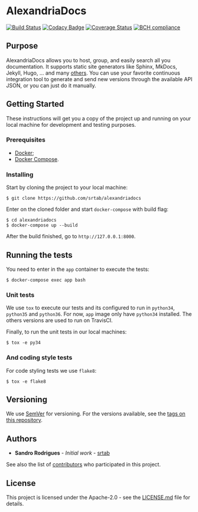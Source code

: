 # AlexandriaDocs

[![Build Status](https://travis-ci.org/srtab/alexandriadocs.svg?branch=master)](https://travis-ci.org/srtab/alexandriadocs)
[![Codacy Badge](https://api.codacy.com/project/badge/Grade/f3ff11fbcbdd4ef1ade40d8033e7642f)](https://www.codacy.com/app/srtabs/alexandriadocs?utm_source=github.com&amp;utm_medium=referral&amp;utm_content=srtab/alexandriadocs&amp;utm_campaign=Badge_Grade)
[![Coverage Status](https://coveralls.io/repos/github/srtab/alexandriadocs/badge.svg?branch=master)](https://coveralls.io/github/srtab/alexandriadocs?branch=master)
[![BCH compliance](https://bettercodehub.com/edge/badge/srtab/alexandriadocs?branch=master)](https://bettercodehub.com/)

## Purpose
AlexandriaDocs allows you to host, group, and easily search all you documentation. It supports static site generators like Sphinx, MkDocs, Jekyll, Hugo, ... and many [others](https://www.staticgen.com/). You can use your favorite continuous integration tool to generate and send new versions through the available API JSON, or you can just do it manually.

## Getting Started
These instructions will get you a copy of the project up and running on your local machine for development and testing purposes.

### Prerequisites
* [Docker](https://docs.docker.com/engine/installation/);
* [Docker Compose](https://docs.docker.com/compose/install/).

### Installing
Start by cloning the project to your local machine:
```shell
$ git clone https://github.com/srtab/alexandriadocs
```

Enter on the cloned folder and start `docker-compose` with build flag:
```shell
$ cd alexandriadocs
$ docker-compose up --build
```

After the build finished, go to `http://127.0.0.1:8000`.

## Running the tests
You need to enter in the `app` container to execute the tests:
```shell
$ docker-compose exec app bash
```

### Unit tests
We use `tox` to execute our tests and its configured to run in `python34`, `python35` and `python36`. For now, `app` image only have `python34` installed. The others versions are used to run on TravisCI.

Finally, to run the unit tests in our local machines:
```shell
$ tox -e py34
```

### And coding style tests
For code styling tests we use `flake8`:
```
$ tox -e flake8
```

## Versioning
We use [SemVer](http://semver.org/) for versioning. For the versions available, see the [tags on this repository](https://github.com/srtab/alexandriadocs/tags).

## Authors
* **Sandro Rodrigues** - *Initial work* - [srtab](https://github.com/srtab)

See also the list of [contributors](https://github.com/srtab/alexandriadocs/contributors) who participated in this project.

## License
This project is licensed under the Apache-2.0 - see the [LICENSE.md](LICENSE.md) file for details.
